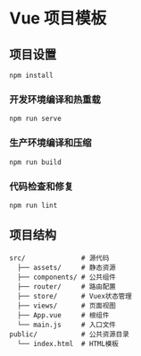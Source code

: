 # Vue 项目模板

## 项目设置
```
npm install
```

### 开发环境编译和热重载
```
npm run serve
```

### 生产环境编译和压缩
```
npm run build
```

### 代码检查和修复
```
npm run lint
```

## 项目结构
```
src/              # 源代码
  ├── assets/     # 静态资源
  ├── components/ # 公共组件
  ├── router/     # 路由配置
  ├── store/      # Vuex状态管理
  ├── views/      # 页面视图
  ├── App.vue     # 根组件
  └── main.js     # 入口文件
public/           # 公共资源目录
  └── index.html  # HTML模板
``` 